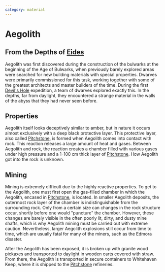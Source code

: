 ```yaml
---
category: material
---
```


# Aegolith

## From the Depths of [Eides](/wiki/geography/Eides.md)

Aegolith was first discovered during the construction of the bulwarks at the beginning of the Age of Bulwarks, when previously barely explored areas were searched for new building materials with special properties. Dwarves were primarily commissioned for this task, working together with some of the greatest architects and master builders of the time. During the first [Devil's Hole](/wiki/geography/eides/arch-god-kingdom/forelands/Devils-Hole.md) expedition, a team of dwarves explored exactly this. In the depths, far from daylight, they encountered a strange material in the walls of the abyss that they had never seen before.

## Properties

Aegolith itself looks deceptively similar to amber, but in nature it occurs almost exclusively with a deep black protective layer.
This protective layer, also called [Pitchstone](/wiki/objects/material/Pitchstone.md), is formed when Aegolith comes into contact with rock. This reaction releases a large amount of heat and gases. Between Aegolith and rock, the reaction creates a chamber filled with various gases under high pressure and a 1-100 cm thick layer of [Pitchstone](/wiki/objects/material/Pitchstone.md). How Aegolith got into the rock is unknown.

## Mining
Mining is extremely difficult due to the highly reactive properties. To get to the Aegolith, one must first open the gas-filled chamber in which the Aegolith, encased in [Pitchstone](/wiki/objects/material/Pitchstone.md), is located. In smaller Aegolith deposits, the outermost rock layer of the chamber is indistinguishable from the surrounding rock. Only from a certain size can changes in the rock structure occur, shortly before one would "puncture" the chamber. However, these changes are barely visible in the often poorly lit, dirty, and dusty mine shafts, which is why Aegolith mining must be carried out with extreme caution. Nevertheless, larger Aegolith explosions still occur from time to time, which are usually fatal for many of the miners, such as the Edmora disaster.

After the Aegolith has been exposed, it is broken up with granite wood pickaxes and transported to daylight in wooden carts covered with straw. From there, the Aegolith is transported in secure containers to Whitehaven Keep, where it is shipped to the [Pitchstone](/wiki/objects/material/Pitchstone.md) refineries.